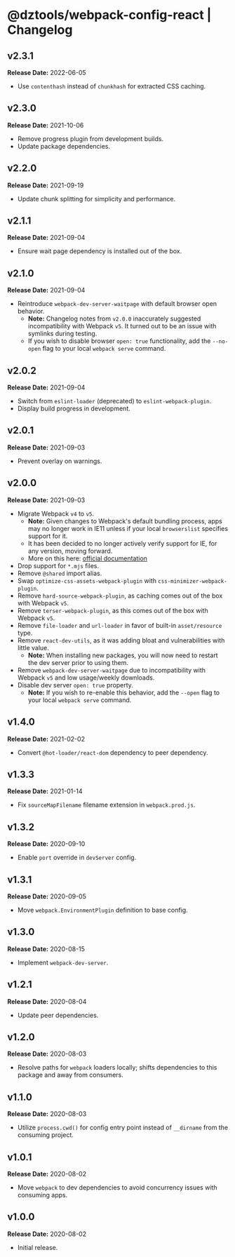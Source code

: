 # @dztools/webpack-config-react | Changelog

## v2.3.1

**Release Date:** 2022-06-05

- Use `contenthash` instead of `chunkhash` for extracted CSS caching.

## v2.3.0

**Release Date:** 2021-10-06

- Remove progress plugin from development builds.
- Update package dependencies.

## v2.2.0

**Release Date:** 2021-09-19

- Update chunk splitting for simplicity and performance.

## v2.1.1

**Release Date:** 2021-09-04

- Ensure wait page dependency is installed out of the box.

## v2.1.0

**Release Date:** 2021-09-04

- Reintroduce `webpack-dev-server-waitpage` with default browser open behavior.
  - **Note:** Changelog notes from `v2.0.0` inaccurately suggested incompatibility with Webpack `v5`. It turned out to be an issue with symlinks during testing.
  - If you wish to disable browser `open: true` functionality, add the `--no-open` flag to your local `webpack serve` command.

## v2.0.2

**Release Date:** 2021-09-04

- Switch from `eslint-loader` (deprecated) to `eslint-webpack-plugin`.
- Display build progress in development.

## v2.0.1

**Release Date:** 2021-09-03

- Prevent overlay on warnings.

## v2.0.0

**Release Date:** 2021-09-03

- Migrate Webpack `v4` to `v5`.
  - **Note:** Given changes to Webpack's default bundling process, apps may no longer work in IE11 unless if your local `browserslist` specifies support for it.
  - It has been decided to no longer actively verify support for IE, for any version, moving forward.
  - More on this here: [official documentation](https://webpack.js.org/migrate/5/#need-to-support-an-older-browser-like-ie-11)
- Drop support for `*.mjs` files.
- Remove `@shared` import alias.
- Swap `optimize-css-assets-webpack-plugin` with `css-minimizer-webpack-plugin`.
- Remove `hard-source-webpack-plugin`, as caching comes out of the box with Webpack `v5`.
- Remove `terser-webpack-plugin`, as this comes out of the box with Webpack `v5`.
- Remove `file-loader` and `url-loader` in favor of built-in `asset/resource` type.
- Remove `react-dev-utils`, as it was adding bloat and vulnerabilities with little value.
  - **Note:** When installing new packages, you will now need to restart the dev server prior to using them.
- Remove `webpack-dev-server-waitpage` due to incompatibility with Webpack `v5` and low usage/weekly downloads.
- Disable dev server `open: true` property.
  - **Note:** If you wish to re-enable this behavior, add the `--open` flag to your local `webpack serve` command.

## v1.4.0

**Release Date:** 2021-02-02

- Convert `@hot-loader/react-dom` dependency to peer dependency.

## v1.3.3

**Release Date:** 2021-01-14

- Fix `sourceMapFilename` filename extension in `webpack.prod.js`.

## v1.3.2

**Release Date:** 2020-09-10

- Enable `port` override in `devServer` config.

## v1.3.1

**Release Date:** 2020-09-05

- Move `webpack.EnvironmentPlugin` definition to base config.

## v1.3.0

**Release Date:** 2020-08-15

- Implement `webpack-dev-server`.

## v1.2.1

**Release Date:** 2020-08-04

- Update peer dependencies.

## v1.2.0

**Release Date:** 2020-08-03

- Resolve paths for `webpack` loaders locally; shifts dependencies to this package and away from consumers.

## v1.1.0

**Release Date:** 2020-08-03

- Utilize `process.cwd()` for config entry point instead of `__dirname` from the consuming project.

## v1.0.1

**Release Date:** 2020-08-02

- Move `webpack` to dev dependencies to avoid concurrency issues with consuming apps.

## v1.0.0

**Release Date:** 2020-08-02

- Initial release.
